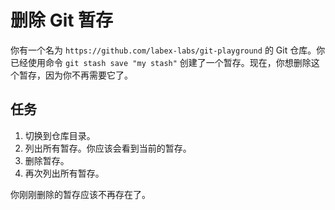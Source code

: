 # 删除 Git 暂存

你有一个名为 `https://github.com/labex-labs/git-playground` 的 Git 仓库。你已经使用命令 `git stash save "my stash"` 创建了一个暂存。现在，你想删除这个暂存，因为你不再需要它了。

## 任务

1. 切换到仓库目录。
2. 列出所有暂存。你应该会看到当前的暂存。
3. 删除暂存。
4. 再次列出所有暂存。

你刚刚删除的暂存应该不再存在了。

